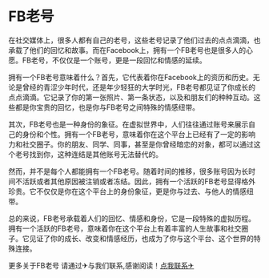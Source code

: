 # FB老号

在社交媒体上，很多人都有自己的老号，这些老号记录了他们过去的点点滴滴，也承载了他们的回忆和故事。而在Facebook上，拥有一个FB老号也是很多人的心愿。FB老号，不仅仅是一个账号，更是一段回忆和情感的延续。

拥有一个FB老号意味着什么？首先，它代表着你在Facebook上的资历和历史。无论是曾经的青涩少年时代，还是年少轻狂的大学时光，FB老号都见证了你成长的点点滴滴。它记录了你的第一张照片、第一条状态，以及和朋友们的种种互动。这些都是你宝贵的回忆，也是你与FB老号之间特殊的情感纽带。

其次，FB老号也是一种身份的象征。在虚拟世界中，人们往往通过账号来展示自己的身份和个性。拥有一个FB老号，意味着你在这个平台上已经有了一定的影响力和社交圈子。你的朋友、同学、同事，甚至是你曾经暗恋的对象，都可以通过这个老号找到你，这种连结是其他账号无法替代的。

然而，并不是每个人都能拥有一个FB老号。随着时间的推移，很多账号因为长时间不活跃或者其他原因被注销或者冻结。因此，拥有一个活跃的FB老号显得格外珍贵。它不仅仅是你在这个平台上的身份象征，更是你与过去、与他人的情感纽带。

总的来说，FB老号承载着人们的回忆、情感和身份，它是一段特殊的虚拟历程。拥有一个活跃的FB老号，意味着你在这个平台上有着丰富的人生故事和社交圈子。它见证了你的成长、改变和情感经历，也成为了你与这个平台、这个世界的特殊连接。

更多关于FB老号 请通过✈与我们联系,感谢阅读！[点我联系✈](https://pro.k02.cc)